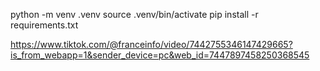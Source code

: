 python -m venv .venv
source .venv/bin/activate
pip install -r requirements.txt

https://www.tiktok.com/@franceinfo/video/7442755346147429665?is_from_webapp=1&sender_device=pc&web_id=7447897458250368545   